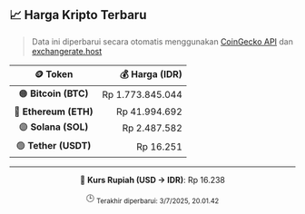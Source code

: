 

<!-- HARGA_KRIPTO -->
## 📈 Harga Kripto Terbaru

> Data ini diperbarui secara otomatis menggunakan [CoinGecko API](https://www.coingecko.com/) dan [exchangerate.host](https://exchangerate.host/)

<div align="center">

| 🪙 Token | 💰 Harga (IDR) |
|:------:|---------------:|
| 🟠 **Bitcoin (BTC)**   | Rp 1.773.845.044 |
| 🔵 **Ethereum (ETH)**  | Rp 41.994.692 |
| 🟣 **Solana (SOL)**    | Rp 2.487.582 |
| 🟢 **Tether (USDT)**   | Rp 16.251 |

---

💱 **Kurs Rupiah (USD → IDR)**: Rp 16.238

🕒 <sub>Terakhir diperbarui: 3/7/2025, 20.01.42</sub>

</div>
<!-- /HARGA_KRIPTO -->